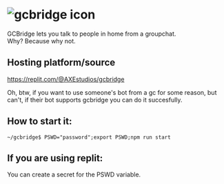 # ![gcbridge icon](https://u.cubeupload.com/AXE_IMG3/costume4.png)

GCBridge lets you talk to people in home from a groupchat. <br>
Why? Because why not.

## Hosting platform/source
https://replit.com/@AXEstudios/gcbridge

Oh, btw, if you want to use someone's bot from a gc for some reason,
but can't, if their bot supports gcbridge you can do it succesfully.

## How to start it:
```
~/gcbridge$ PSWD="password";export PSWD;npm run start
```
## If you are using replit:
You can create a secret for the PSWD variable.
